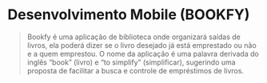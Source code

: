 # Desenvolvimento Mobile (BOOKFY)

> Bookfy é uma aplicação de biblioteca onde organizará saídas de livros, ela poderá dizer se o livro desejado já está emprestado ou não e a quem emprestou. O nome da aplicação é uma palavra derivada do inglês “book” (livro) e “to simplify” (simplificar), sugerindo uma proposta de facilitar a busca e controle de empréstimos de livros. 